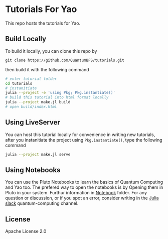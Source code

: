 # Tutorials For Yao

This repo hosts the tutorials for Yao.

## Build Locally

To build it locally, you can clone this repo by

```
git clone https://github.com/QuantumBFS/tutorials.git
```

then build it with the following command

```sh
# enter tutorial folder
cd tutorials
# instanitiate
julia --project -e 'using Pkg; Pkg.instantiate()'
# build this tutorial into html format locally
julia --project make.jl build
# open build/index.html
```

## Using LiveServer

You can host this tutorial locally for convenience in writing new tutorials, after you
instanitiate the project using `Pkg.instantiate()`, type the following command

```sh
julia --project make.jl serve
```

## Using Notebooks

You can use the Pluto Notebooks to learn the basics of Quantum Computing and Yao too. The prefered way to open the notebooks is by Opening them in Pluto in your system. Furthur information in [Notebook](https://github.com/QuantumBFS/tutorials/tree/master/Notebooks) folder.
For any question or discussion, or if you spot an error, consider writing in the [Julia slack](https://slackinvite.julialang.org/) quantum-computing channel.

## License

Apache License 2.0
